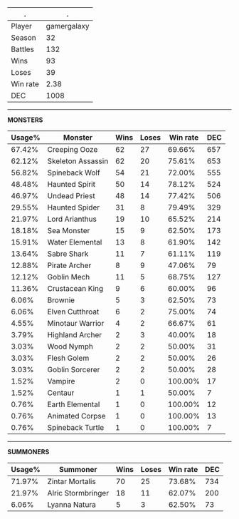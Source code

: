 .|.
|-|-
Player|gamergalaxy
Season|32
Battles|132
Wins|93
Loses|39
Win rate|2.38
DEC|1008

---
**MONSTERS**

Usage%|Monster|Wins|Loses|Win rate|DEC|
-|-|-|-|-|-|
67.42%|Creeping Ooze|62|27|69.66%|657|
62.12%|Skeleton Assassin|62|20|75.61%|653|
56.82%|Spineback Wolf|54|21|72.00%|555|
48.48%|Haunted Spirit|50|14|78.12%|524|
46.97%|Undead Priest|48|14|77.42%|506|
29.55%|Haunted Spider|31|8|79.49%|329|
21.97%|Lord Arianthus|19|10|65.52%|214|
18.18%|Sea Monster|15|9|62.50%|173|
15.91%|Water Elemental|13|8|61.90%|142|
13.64%|Sabre Shark|11|7|61.11%|119|
12.88%|Pirate Archer|8|9|47.06%|79|
12.12%|Goblin Mech|11|5|68.75%|127|
11.36%|Crustacean King|9|6|60.00%|96|
6.06%|Brownie|5|3|62.50%|73|
6.06%|Elven Cutthroat|6|2|75.00%|74|
4.55%|Minotaur Warrior|4|2|66.67%|61|
3.79%|Highland Archer|2|3|40.00%|18|
3.03%|Wood Nymph|2|2|50.00%|31|
3.03%|Flesh Golem|2|2|50.00%|26|
3.03%|Goblin Sorcerer|2|2|50.00%|28|
1.52%|Vampire|2|0|100.00%|17|
1.52%|Centaur|1|1|50.00%|7|
0.76%|Earth Elemental|1|0|100.00%|12|
0.76%|Animated Corpse|1|0|100.00%|13|
0.76%|Spineback Turtle|1|0|100.00%|7|

---
**SUMMONERS**

Usage%|Summoner|Wins|Loses|Win rate|DEC|
-|-|-|-|-|-|
71.97%|Zintar Mortalis|70|25|73.68%|734|
21.97%|Alric Stormbringer|18|11|62.07%|200|
6.06%|Lyanna Natura|5|3|62.50%|73|
